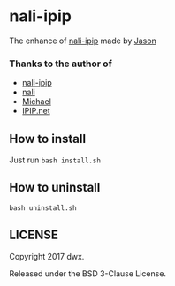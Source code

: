 nali-ipip
======================

The enhance of [nali-ipip](https://github.com/dzxx36gyy/nali-ipip) made by [Jason](https://github.com/deamwork/)


### Thanks to the author of
* [nali-ipip](https://github.com/dzxx36gyy/nali-ipip)
* [nali](http://www.surfchen.org/nali)
* [Michael](https://github.com/imWildCat)
* [IPIP.net](http://ipip.net)

How to install
---------

Just run `bash install.sh`


How to uninstall
---------

`bash uninstall.sh`


LICENSE
---------

Copyright 2017 dwx.

Released under the BSD 3-Clause License.
